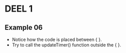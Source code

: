 # DEEL 1
## Example 06
* Notice how the code is placed between { }.
* Try to call the updateTimer() function outside the { }.